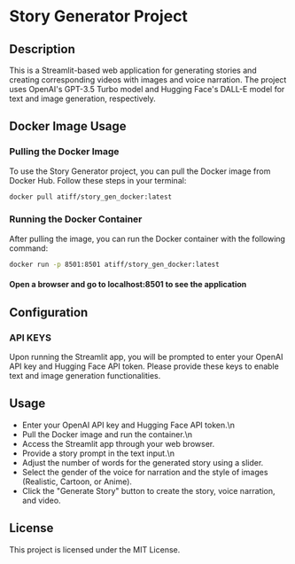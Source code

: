 # Story Generator Project

## Description
This is a Streamlit-based web application for generating stories and creating corresponding videos with images and voice narration. The project uses OpenAI's GPT-3.5 Turbo model and Hugging Face's DALL-E model for text and image generation, respectively.

## Docker Image Usage

### Pulling the Docker Image
To use the Story Generator project, you can pull the Docker image from Docker Hub. Follow these steps in your terminal:

```bash
docker pull atiff/story_gen_docker:latest
```

### Running the Docker Container
After pulling the image, you can run the Docker container with the following command:

```bash
docker run -p 8501:8501 atiff/story_gen_docker:latest
```

#### Open a browser and go to localhost:8501 to see the application

## Configuration

### API KEYS
Upon running the Streamlit app, you will be prompted to enter your OpenAI API key and Hugging Face API token. Please provide these keys to enable text and image generation functionalities.

## Usage

- Enter your OpenAI API key and Hugging Face API token.\n
- Pull the Docker image and run the container.\n
- Access the Streamlit app through your web browser.
- Provide a story prompt in the text input.\n
- Adjust the number of words for the generated story using a slider.
- Select the gender of the voice for narration and the style of images (Realistic, Cartoon, or Anime).
- Click the "Generate Story" button to create the story, voice narration, and video.

## License 
This project is licensed under the MIT License.
